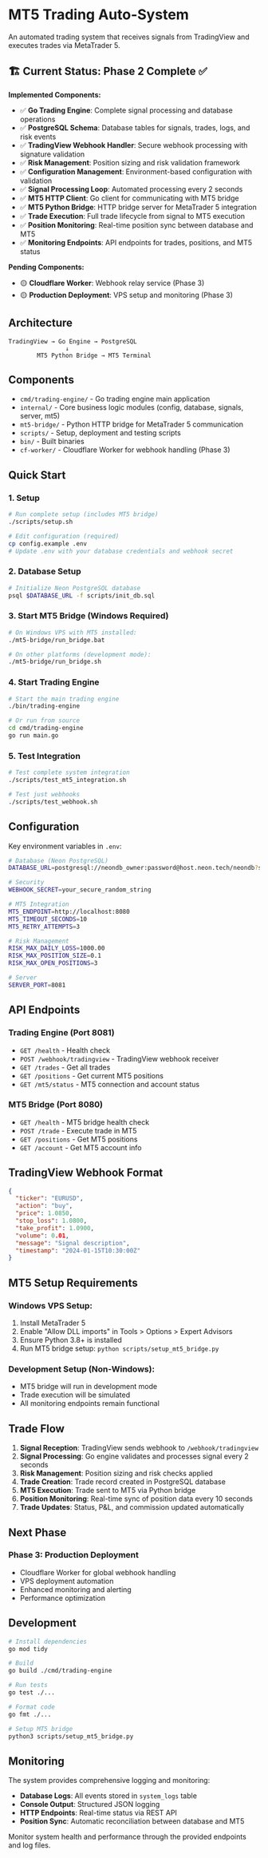 # MT5 Trading Auto-System

An automated trading system that receives signals from TradingView and executes trades via MetaTrader 5.

## 🏗️ Current Status: Phase 2 Complete ✅

**Implemented Components:**
- ✅ **Go Trading Engine**: Complete signal processing and database operations
- ✅ **PostgreSQL Schema**: Database tables for signals, trades, logs, and risk events  
- ✅ **TradingView Webhook Handler**: Secure webhook processing with signature validation
- ✅ **Risk Management**: Position sizing and risk validation framework
- ✅ **Configuration Management**: Environment-based configuration with validation
- ✅ **Signal Processing Loop**: Automated processing every 2 seconds
- ✅ **MT5 HTTP Client**: Go client for communicating with MT5 bridge
- ✅ **MT5 Python Bridge**: HTTP bridge server for MetaTrader 5 integration
- ✅ **Trade Execution**: Full trade lifecycle from signal to MT5 execution
- ✅ **Position Monitoring**: Real-time position sync between database and MT5
- ✅ **Monitoring Endpoints**: API endpoints for trades, positions, and MT5 status

**Pending Components:**
- 🟡 **Cloudflare Worker**: Webhook relay service (Phase 3)
- 🟡 **Production Deployment**: VPS setup and monitoring (Phase 3)

## Architecture

```
TradingView → Go Engine → PostgreSQL
                ↓
        MT5 Python Bridge → MT5 Terminal
```

## Components

- `cmd/trading-engine/` - Go trading engine main application
- `internal/` - Core business logic modules (config, database, signals, server, mt5)
- `mt5-bridge/` - Python HTTP bridge for MetaTrader 5 communication
- `scripts/` - Setup, deployment and testing scripts
- `bin/` - Built binaries
- `cf-worker/` - Cloudflare Worker for webhook handling (Phase 3)

## Quick Start

### 1. Setup

```bash
# Run complete setup (includes MT5 bridge)
./scripts/setup.sh

# Edit configuration (required)
cp config.example .env
# Update .env with your database credentials and webhook secret
```

### 2. Database Setup

```bash
# Initialize Neon PostgreSQL database
psql $DATABASE_URL -f scripts/init_db.sql
```

### 3. Start MT5 Bridge (Windows Required)

```bash
# On Windows VPS with MT5 installed:
./mt5-bridge/run_bridge.bat

# On other platforms (development mode):
./mt5-bridge/run_bridge.sh
```

### 4. Start Trading Engine

```bash
# Start the main trading engine
./bin/trading-engine

# Or run from source
cd cmd/trading-engine
go run main.go
```

### 5. Test Integration

```bash
# Test complete system integration
./scripts/test_mt5_integration.sh

# Test just webhooks
./scripts/test_webhook.sh
```

## Configuration

Key environment variables in `.env`:

```bash
# Database (Neon PostgreSQL)
DATABASE_URL=postgresql://neondb_owner:password@host.neon.tech/neondb?sslmode=require

# Security
WEBHOOK_SECRET=your_secure_random_string

# MT5 Integration
MT5_ENDPOINT=http://localhost:8080
MT5_TIMEOUT_SECONDS=10
MT5_RETRY_ATTEMPTS=3

# Risk Management
RISK_MAX_DAILY_LOSS=1000.00
RISK_MAX_POSITION_SIZE=0.1
RISK_MAX_OPEN_POSITIONS=3

# Server
SERVER_PORT=8081
```

## API Endpoints

### Trading Engine (Port 8081)
- `GET /health` - Health check
- `POST /webhook/tradingview` - TradingView webhook receiver
- `GET /trades` - Get all trades
- `GET /positions` - Get current MT5 positions
- `GET /mt5/status` - MT5 connection and account status

### MT5 Bridge (Port 8080)
- `GET /health` - MT5 bridge health check
- `POST /trade` - Execute trade in MT5
- `GET /positions` - Get MT5 positions
- `GET /account` - Get MT5 account info

## TradingView Webhook Format

```json
{
  "ticker": "EURUSD",
  "action": "buy",
  "price": 1.0850,
  "stop_loss": 1.0800, 
  "take_profit": 1.0900,
  "volume": 0.01,
  "message": "Signal description",
  "timestamp": "2024-01-15T10:30:00Z"
}
```

## MT5 Setup Requirements

### Windows VPS Setup:
1. Install MetaTrader 5
2. Enable "Allow DLL imports" in Tools > Options > Expert Advisors
3. Ensure Python 3.8+ is installed
4. Run MT5 bridge setup: `python scripts/setup_mt5_bridge.py`

### Development Setup (Non-Windows):
- MT5 bridge will run in development mode
- Trade execution will be simulated
- All monitoring endpoints remain functional

## Trade Flow

1. **Signal Reception**: TradingView sends webhook to `/webhook/tradingview`
2. **Signal Processing**: Go engine validates and processes signal every 2 seconds
3. **Risk Management**: Position sizing and risk checks applied
4. **Trade Creation**: Trade record created in PostgreSQL database
5. **MT5 Execution**: Trade sent to MT5 via Python bridge
6. **Position Monitoring**: Real-time sync of position data every 10 seconds
7. **Trade Updates**: Status, P&L, and commission updated automatically

## Next Phase

### Phase 3: Production Deployment  
- Cloudflare Worker for global webhook handling
- VPS deployment automation
- Enhanced monitoring and alerting
- Performance optimization

## Development

```bash
# Install dependencies
go mod tidy

# Build
go build ./cmd/trading-engine

# Run tests
go test ./...

# Format code  
go fmt ./...

# Setup MT5 bridge
python3 scripts/setup_mt5_bridge.py
```

## Monitoring

The system provides comprehensive logging and monitoring:

- **Database Logs**: All events stored in `system_logs` table
- **Console Output**: Structured JSON logging
- **HTTP Endpoints**: Real-time status via REST API
- **Position Sync**: Automatic reconciliation between database and MT5

Monitor system health and performance through the provided endpoints and log files. 
